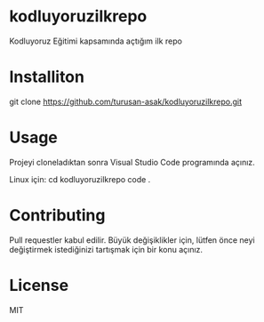 # kodluyoruzilkrepo
Kodluyoruz Eğitimi kapsamında açtığım ilk repo

# Installiton

git clone https://github.com/turusan-asak/kodluyoruzilkrepo.git

# Usage
Projeyi cloneladıktan sonra Visual Studio Code programında açınız.

Linux için:
cd kodluyoruzilkrepo
code .

# Contributing 
Pull requestler kabul edilir. Büyük değişiklikler için, lütfen önce neyi değiştirmek istediğinizi tartışmak için bir konu açınız.

# License
MIT
